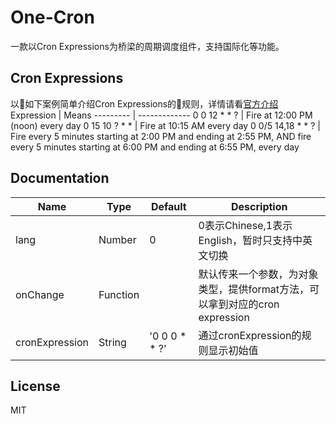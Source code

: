 # One-Cron

一款以Cron Expressions为桥梁的周期调度组件，支持国际化等功能。

## Cron Expressions

以如下案例简单介绍Cron Expressions的规则，详情请看[官方介绍](https://docs.oracle.com/cd/E12058_01/doc/doc.1014/e12030/cron_expressions.htm)
Expression | Means
--------- | -------------
0 0 12 * * ? | Fire at 12:00 PM (noon) every day
0 15 10 ? * * | Fire at 10:15 AM every day
0 0/5 14,18 * * ? | Fire every 5 minutes starting at 2:00 PM and ending at 2:55 PM, AND fire every 5 minutes starting at 6:00 PM and ending at 6:55 PM, every day

## Documentation

Name | Type | Default | Description
--------- | -------------|  -------------| -------------
lang | Number | 0 | 0表示Chinese,1表示English，暂时只支持中英文切换
onChange | Function |  | 默认传来一个参数，为对象类型，提供format方法，可以拿到对应的cron expression
cronExpression | String | '0 0 0 * * ?' | 通过cronExpression的规则显示初始值

## License

MIT